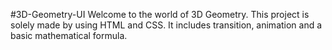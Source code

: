 #3D-Geometry-UI
Welcome to the world of 3D Geometry. This project is solely made by using HTML and CSS. It includes transition, animation and a basic mathematical formula.
